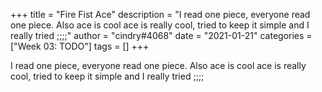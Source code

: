 +++
title = "Fire Fist Ace"
description = "I read one piece, everyone read one piece. Also ace is cool ace is really cool, tried to keep it simple and I really tried ;;;;"
author = "cindry#4068"
date = "2021-01-21"
categories = ["Week 03: TODO"]
tags = []
+++

I read one piece, everyone read one piece.
Also ace is cool ace is really cool, tried to keep it simple and I really tried ;;;;
